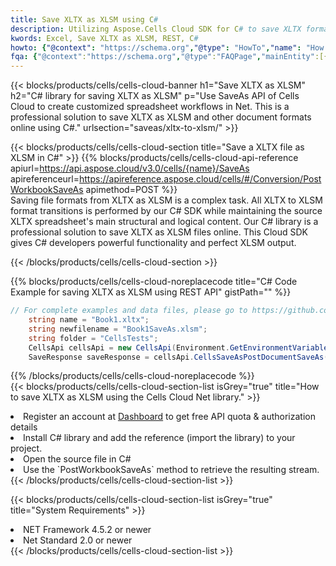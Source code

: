 ```yaml
---
title: Save XLTX as XLSM using C# 
description: Utilizing Aspose.Cells Cloud SDK for C# to save XLTX format file as XLSM format file. 
kwords: Excel, Save XLTX as XLSM, REST, C#
howto: {"@context": "https://schema.org","@type": "HowTo","name": "How to save XLTX as XLSM using the Cells Cloud Net library.","description": "How to save XLTX as XLSM using the Cells Cloud Net library.","image": {"@type": "ImageObject"},"url": "/net/saveas/xltx-to-xlsm/","step": [{ "@type": "HowToStep","name": "How to save XLTX as XLSM using the Cells Cloud Net library. step 1", "image": {"@type": "ImageObject",},"url": "/net/saveas/xltx-to-xlsm/","text": "Register an account at <a href='https://dashboard.aspose.cloud/'>Dashboard</a> to get free API quota & authorization details",},{ "@type": "HowToStep","name": "How to save XLTX as XLSM using the Cells Cloud Net library. step 1", "image": {"@type": "ImageObject",},"url": "/net/saveas/xltx-to-xlsm/","text": "Install C# library and add the reference (import the library) to your project.",},{ "@type": "HowToStep","name": "How to save XLTX as XLSM using the Cells Cloud Net library. step 1", "image": {"@type": "ImageObject",},"url": "/net/saveas/xltx-to-xlsm/","text": "Open the source file in C#",},{ "@type": "HowToStep","name": "How to save XLTX as XLSM using the Cells Cloud Net library. step 1", "image": {"@type": "ImageObject",},"url": "/net/saveas/xltx-to-xlsm/","text": "Use the `PostWorkbookSaveAs` method to retrieve the resulting stream.",}, ],"supply": {"@type": "HowToSupply","name": "document"},"tool": [{"@type": "HowToTool","name": "Visual Studio, Visual Studio Code, Rider"},{"@type": "HowToTool","name": "Aspose Cells"}],"totalTime": "PT6M"}
fqa: {"@context":"https://schema.org","@type":"FAQPage","mainEntity":[{"@type":"Question","name":"Why save file as other formats file in C# using REST API?","acceptedAnswer":{"@type":"Answer","text":"Documents are encoded in many ways, and some files may be incompatible with the software you use. To open and read such files, just save them as appropriate file formats.<br/><ol><li>Install .NET SDK and add the reference (import the library) to your project.</li><li>Open the source file in C# using REST API.</li><li>Call the PostWorkbookSaveAsRequest() method, passing an output filename with required extension.</li><li>Get the result of save as a separate file.</li></ol>"}},{"@type":"Question","name":"What file formats can I save as with your C# library?","acceptedAnswer":{"@type":"Answer","text":"We support a variety of file formats for conversion using .NET library, including XLSX, Excel, xls , PDF, CSV, HTML, Markdown, XML, PNG, JPG, TIFF, Json, TXT and many more."}},{"@type":"Question","name":"What is the maximum allowed file size for conversion using this .NET library?","acceptedAnswer":{"@type":"Answer","text":"There are no file size limits for format conversions using .NET library."}}]}
---
```



{{< blocks/products/cells/cells-cloud-banner h1="Save XLTX as XLSM" h2="C# library for saving XLTX as XLSM" p="Use SaveAs API of Cells Cloud to create customized spreadsheet workflows in Net. This is a professional solution to save XLTX as XLSM and other document formats online using C#." urlsection="saveas/xltx-to-xlsm/" >}}

{{< blocks/products/cells/cells-cloud-section  title="Save a XLTX file as XLSM in C#" >}}
{{% blocks/products/cells/cells-cloud-api-reference  apiurl=https://api.aspose.cloud/v3.0/cells/{name}/SaveAs  apireferenceurl=https://apireference.aspose.cloud/cells/#/Conversion/PostWorkbookSaveAs  apimethod=POST %}}
<br/>
Saving file formats from XLTX as XLSM is a complex task. All XLTX to XLSM format transitions is performed by our C# SDK while maintaining the source XLTX spreadsheet's main structural and logical content. Our C# library is a professional solution to save XLTX as XLSM files online. This Cloud SDK gives C# developers powerful functionality and perfect XLSM output.

{{< /blocks/products/cells/cells-cloud-section >}}

{{% blocks/products/cells/cells-cloud-noreplacecode title="C# Code Example for saving XLTX as XLSM using REST API" gistPath="" %}}
  
```cs
// For complete examples and data files, please go to https://github.com/aspose-cells-cloud/aspose-cells-cloud-dotnet/
    string name = "Book1.xltx";
    string newfilename = "Book1SaveAs.xlsm";
    string folder = "CellsTests";
    CellsApi cellsApi = new CellsApi(Environment.GetEnvironmentVariable("ProductClientId"), Environment.GetEnvironmentVariable("ProductClientSecret"));
    SaveResponse saveResponse = cellsApi.CellsSaveAsPostDocumentSaveAs(name, null, newfilename, null,null,folder);
```
  
{{% /blocks/products/cells/cells-cloud-noreplacecode  %}}
<br/>
{{< blocks/products/cells/cells-cloud-section-list isGrey="true"  title="How to save XLTX as XLSM using the Cells Cloud Net library." >}}
<li>Register an account at <a href="https://dashboard.aspose.cloud/">Dashboard</a> to get free API quota & authorization details</li>
<li>Install C# library and add the reference (import the library) to your project.</li>
<li>Open the source file in C#</li>
<li>Use the `PostWorkbookSaveAs` method to retrieve the resulting stream.</li>
{{< /blocks/products/cells/cells-cloud-section-list >}}

{{< blocks/products/cells/cells-cloud-section-list isGrey="true"  title="System Requirements" >}}
<li>NET Framework 4.5.2 or newer</li>
<li>Net Standard 2.0 or newer</li>
{{< /blocks/products/cells/cells-cloud-section-list >}}
